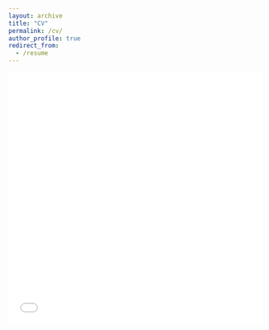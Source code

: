 ```yaml
---
layout: archive
title: "CV"
permalink: /cv/
author_profile: true
redirect_from:
  - /resume
---
```


<iframe src="/files/Resume-Minghan-10032023.pdf" width="100%" height="500" frameborder="no" border="0" marginwidth="0" marginheight="0"></iframe>